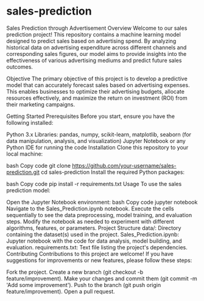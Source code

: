 # sales-prediction
Sales Prediction through Advertisement
Overview
Welcome to our sales prediction project! This repository contains a machine learning model designed to predict sales based on advertising spend. By analyzing historical data on advertising expenditure across different channels and corresponding sales figures, our model aims to provide insights into the effectiveness of various advertising mediums and predict future sales outcomes.

Objective
The primary objective of this project is to develop a predictive model that can accurately forecast sales based on advertising expenses. This enables businesses to optimize their advertising budgets, allocate resources effectively, and maximize the return on investment (ROI) from their marketing campaigns.

Getting Started
Prerequisites
Before you start, ensure you have the following installed:

Python 3.x
Libraries: pandas, numpy, scikit-learn, matplotlib, seaborn (for data manipulation, analysis, and visualization)
Jupyter Notebook or any Python IDE for running the code
Installation
Clone this repository to your local machine:

bash
Copy code
git clone https://github.com/your-username/sales-prediction.git
cd sales-prediction
Install the required Python packages:

bash
Copy code
pip install -r requirements.txt
Usage
To use the sales prediction model:

Open the Jupyter Notebook environment:
bash
Copy code
jupyter notebook
Navigate to the Sales_Prediction.ipynb notebook.
Execute the cells sequentially to see the data preprocessing, model training, and evaluation steps.
Modify the notebook as needed to experiment with different algorithms, features, or parameters.
Project Structure
data/: Directory containing the dataset(s) used in the project.
Sales_Prediction.ipynb: Jupyter notebook with the code for data analysis, model building, and evaluation.
requirements.txt: Text file listing the project's dependencies.
Contributing
Contributions to this project are welcome! If you have suggestions for improvements or new features, please follow these steps:

Fork the project.
Create a new branch (git checkout -b feature/improvement).
Make your changes and commit them (git commit -m 'Add some improvement').
Push to the branch (git push origin feature/improvement).
Open a pull request.
